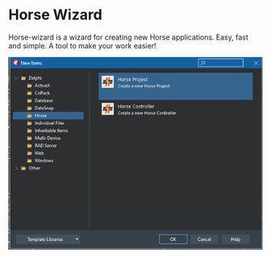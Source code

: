 # Horse Wizard

Horse-wizard is a wizard for creating new Horse applications. Easy, fast and simple. A tool to make your work easier!

![horse-wizard](img/Horse-Wizard.png)
